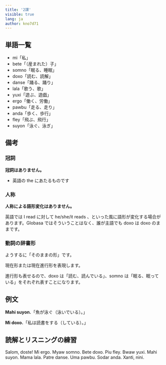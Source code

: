 ```yaml
---
title: '2課'
visible: true
lang: ja
author: kno7d71
---
```


## 単語一覧

- mi「私」
- bete「（産まれた）子」
- somno「眠る、睡眠」
- doxo「読む、読解」
- danse「踊る、踊り」
- lala「歌う、歌」
- yuxi「遊ぶ、遊戯」
- ergo「働く、労働」
- pawbu「走る、走り」
- anda「歩く、歩行」
- fley「飛ぶ、飛行」
- suyon「泳ぐ、泳ぎ」

## 備考

### 冠詞

**冠詞はありません。**

- 英語の the にあたるものです

### 人称

**人称による語形変化はありません。**

英語では I read に対して he/she/it reads 、といった風に語形が変化する場合があります。Globasa ではそういうことはなく、誰が主語でも doxo は doxo のままです。

### 動詞の辞書形

ようするに「そのままの形」です。

現在形または現在進行形を表現します。

進行形も表せるので、doxo は「読む、読んでいる」、somno は「眠る、眠っている」をそれぞれ表すことになります。

## 例文

**Mahi suyon.**「魚が泳ぐ（泳いでいる）。」

**Mi doxo.**「私は読書をする（している）。」

## 読解とリスニングの練習

Salom, doste! Mi ergo. Myaw somno. Bete doxo. Piu fley. Bwaw yuxi. Mahi suyon. Mama lala. Patre danse. Uma pawbu. Sodar anda. Xanti, nini.
